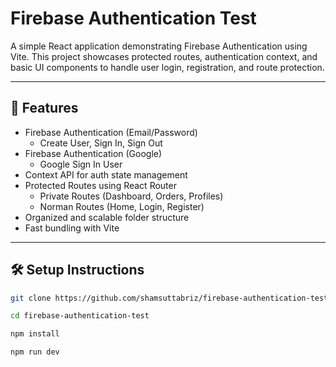 # Firebase Authentication Test

A simple React application demonstrating Firebase Authentication using Vite. This project showcases protected routes, authentication context, and basic UI components to handle user login, registration, and route protection.

---

## 🚀 Features

- Firebase Authentication (Email/Password)
    - Create User, Sign In, Sign Out
- Firebase Authentication (Google)
    - Google Sign In User
- Context API for auth state management
- Protected Routes using React Router
    - Private Routes (Dashboard, Orders, Profiles)
    - Norman Routes (Home, Login, Register)
- Organized and scalable folder structure
- Fast bundling with Vite

---

## 🛠️ Setup Instructions

```bash
git clone https://github.com/shamsuttabriz/firebase-authentication-test.git
```

```bash
cd firebase-authentication-test
```

```bash
npm install
```

```bash
npm run dev
```
